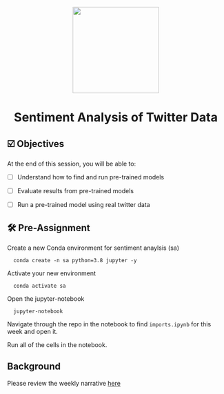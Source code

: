 <p align = "center" draggable=”false” ><img src="https://user-images.githubusercontent.com/37101144/161836199-fdb0219d-0361-4988-bf26-48b0fad160a3.png"
     width="200px"
     height="auto"/>
</p>



# <h1 align="center" id="heading">Sentiment Analysis of Twitter Data</h1>



## ☑️ Objectives
At the end of this session, you will be able to:
- [ ] Understand how to find and run pre-trained models
- [ ] Evaluate results from pre-trained models
- [ ] Run a pre-trained model using real twitter data


## :hammer_and_wrench: Pre-Assignment

Create a new Conda environment for sentiment anaylsis (sa)
```console
  conda create -n sa python=3.8 jupyter -y
```
Activate your new environment
```console
  conda activate sa
```

Open the jupyter-notebook
```console
  jupyter-notebook
```

Navigate through the repo in the notebook to find `imports.ipynb` for this week and open it.

Run all of the cells in the notebook.


## Background
Please review the weekly narrative [here](https://www.notion.so/Week-2-Data-Centric-AI-the-AI-Product-Lifecycle-72a84c1517b44fcbb3e6bd11d47477dc#2b73937612bb46559f5b91dc2bf55e7d)
